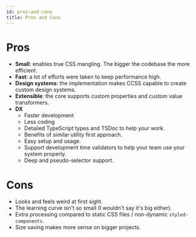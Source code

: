 ```yaml
---
id: pros-and-cons
title: Pros and Cons
---
```


# Pros

-   **Small**: enables true CSS mangling. The bigger the codebase the more efficient.
-   **Fast**: a lot of efforts were taken to keep performance high.
-   **Design systems**: the implementation makes CCSS capable to create custom design systems.
-   **Extensible**: the core supports custom properties and custom value transformers.
-   **DX**
    -   Faster development
    -   Less coding
    -   Detailed TypeScript types and TSDoc to help your work.
    -   Benefits of similar utility first approach.
    -   Easy setup and usage.
    -   Support development time validators to help your team use your system properly.
    -   Deep and pseudo-selector support.

# Cons

-   Looks and feels weird at first sight.
-   The learning curve isn't so small (I wouldn't say it's big either).
-   Extra processing compared to static CSS files / non-dynamic `styled-components`.
-   Size saving makes more sense on bigger projects.

